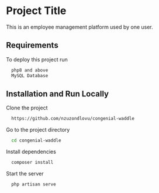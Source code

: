 
# Project Title

This is an employee management platform used by one user.

## Requirements

To deploy this project run

```bash
  php8 and above
  MySQL Database
```

## Installation and Run Locally

Clone the project

```bash
  https://github.com/nzuzondlovu/congenial-waddle
```

Go to the project directory

```bash
  cd congenial-waddle
```

Install dependencies

```bash
  composer install
```

Start the server

```bash
  php artisan serve
```

